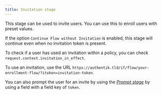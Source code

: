 ```yaml
---
title: Invitation stage
---
```


This stage can be used to invite users. You can use this to enroll users with preset values.

If the option `Continue Flow without Invitation` is enabled, this stage will continue even when no invitation token is present.

To check if a user has used an invitation within a policy, you can check `request.context.invitation_in_effect`.

To use an invitation, use the URL `https://authentik.tld/if/flow/your-enrollment-flow/?itoken=invitation-token`.

You can also prompt the user for an invite by using the [*Prompt stage*](../prompt/index.md) by using a field with a field key of `token`.
